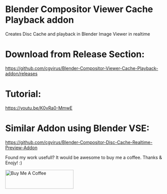# Blender Compositor Viewer Cache Playback addon
Creates Disc Cache and playback in Blender Image Viewer in realtime

# Download from Release Section:

https://github.com/cgvirus/Blender-Compositor-Viewer-Cache-Playback-addon/releases

# Tutorial:

https://youtu.be/K0vRa0-MmwE

# Similar Addon using Blender VSE:

https://github.com/cgvirus/Blender-Compositor-Disc-Cache-Realtime-Preview-Addon

Found my work usefull? It would be awesome to buy me a coffee. Thanks & Enojy! :)

<a href="https://www.buymeacoffee.com/fahadp" target="_blank"><img src="https://cdn.buymeacoffee.com/buttons/v2/default-yellow.png" alt="Buy Me A Coffee" style="height: 60px !important;width: 217px !important;" ></a>
